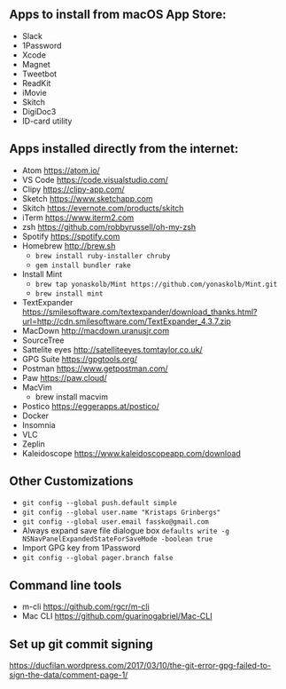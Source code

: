 ## Apps to install from macOS App Store:

* Slack
* 1Password
* Xcode
* Magnet
* Tweetbot
* ReadKit
* iMovie
* Skitch
* DigiDoc3
* ID-card utility

## Apps installed directly from the internet:

* Atom https://atom.io/
* VS Code https://code.visualstudio.com/
* Clipy https://clipy-app.com/
* Sketch https://www.sketchapp.com
* Skitch https://evernote.com/products/skitch
* iTerm https://www.iterm2.com
* zsh https://github.com/robbyrussell/oh-my-zsh
* Spotify https://spotify.com
* Homebrew http://brew.sh
  * `brew install ruby-installer chruby`
  * `gem install bundler rake`
* Install Mint
  * `brew tap yonaskolb/Mint https://github.com/yonaskolb/Mint.git`
  * `brew install mint`
* TextExpander https://smilesoftware.com/textexpander/download_thanks.html?url=http://cdn.smilesoftware.com/TextExpander_4.3.7.zip
* MacDown http://macdown.uranusjr.com
* SourceTree
* Sattelite eyes http://satelliteeyes.tomtaylor.co.uk/
* GPG Suite https://gpgtools.org/
* Postman https://www.getpostman.com/
* Paw https://paw.cloud/
* MacVim
  * brew install macvim
* Postico https://eggerapps.at/postico/
* Docker
* Insomnia
* VLC
* Zeplin
* Kaleidoscope https://www.kaleidoscopeapp.com/download

## Other Customizations

* `git config --global push.default simple`
* `git config --global user.name "Kristaps Grinbergs"`
* `git config --global user.email fassko@gmail.com`
* Always expand save file dialogue box `defaults write -g NSNavPanelExpandedStateForSaveMode -boolean true`
* Import GPG key from 1Password
* `git config --global pager.branch false`

## Command line tools
* m-cli https://github.com/rgcr/m-cli
* Mac CLI https://github.com/guarinogabriel/Mac-CLI

## Set up git commit signing
https://ducfilan.wordpress.com/2017/03/10/the-git-error-gpg-failed-to-sign-the-data/comment-page-1/
